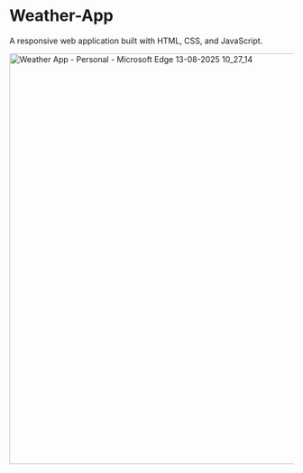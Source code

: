 # Weather-App
A responsive web application built with HTML, CSS, and JavaScript.



<img width="1366" height="728" alt="Weather App - Personal - Microsoft​ Edge 13-08-2025 10_27_14" src="https://github.com/user-attachments/assets/83b7aed8-6102-4692-8be9-8513438e8247" />
